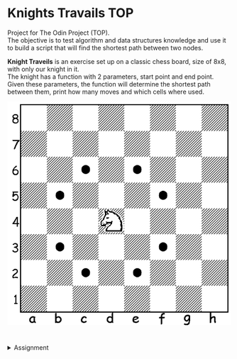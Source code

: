 # Knights Travails TOP

Project for The Odin Project (TOP).<br>
The objective is to test algorithm and data structures knowledge and use it to build a script that will find the shortest path between two nodes. <br>

<strong>Knight Traveils</strong> is an exercise set up on a classic chess board, size of 8x8, with only our knight in it.<br> 
The knight has a function with 2 parameters, start point and end point.
Given these parameters, the function will determine the shortest path between them, print how many moves and which cells where used. <br>

<img src="./01.png" alt="Knights Travails board">

#

<details>
<summary>Assignment</summary>

  <h3><a href="#assignment" class="anchor-link">Assignment</a></h3>
  <p>Your task is to build a function <code>knightMoves</code> that shows the shortest possible way to get from one square to another by outputting all squares the knight will stop on along the way.</p>

  <p>You can think of the board as having 2-dimensional coordinates.  Your function would therefore look like:</p>

  <ul>
    <li><code>knightMoves([0,0],[1,2]) == [[0,0],[1,2]]</code></li>
    <li><code>knightMoves([0,0],[3,3]) == [[0,0],[1,2],[3,3]]</code></li>
    <li><code>knightMoves([3,3],[0,0]) == [[3,3],[1,2],[0,0]]</code></li>
  </ul>

  <div class="lesson-content__panel">
    <ol>
      <li>Put together a script that creates a game board and a knight.</li>
      <li>Treat all possible moves the knight could make as children in a tree.  Don’t allow any moves to go off the board.</li>
      <li>Decide which search algorithm is best to use for this case.  Hint: one of them could be a potentially infinite series.</li>
      <li>Use the chosen search algorithm to find the shortest path between the starting square (or node) and the ending square.  Output what that full path looks like, e.g.:</li>
    </ol>
    
    > knightMoves([3,3],[4,3]);
    => You made it in 3 moves! Here's your path:
    [3,3]
    [4,5]
    [2,4]
    [4,3]

    
    
  </div>
  </details>
